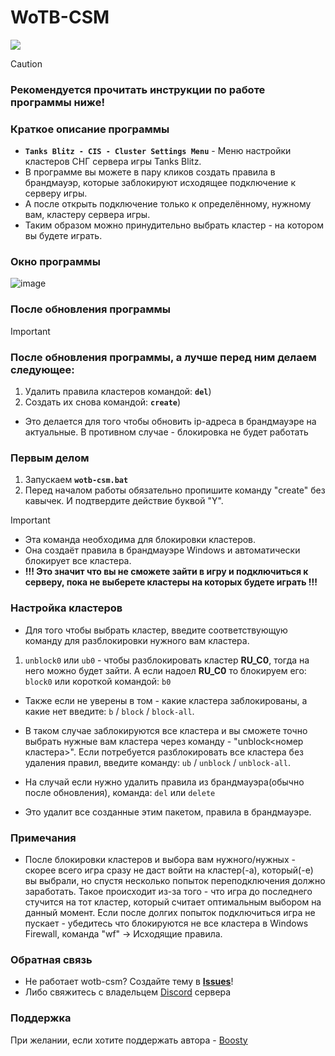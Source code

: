 # WoTB-CSM

![](https://repository-images.githubusercontent.com/470124242/8a45d49c-74da-4a70-a190-03046d1691ea)

> [!caution]
> ### Рекомендуется прочитать инструкции по работе программы ниже!

### Краткое описание программы
- **`Tanks Blitz - CIS - Cluster Settings Menu`** - Меню настройки кластеров СНГ сервера игры Tanks Blitz.
- В программе вы можете в пару кликов создать правила в брандмауэр, которые заблокируют исходящее подключение к серверу игры.
- А после открыть подключение только к определённому, нужному вам, кластеру сервера игры.
- Таким образом можно принудительно выбрать кластер - на котором вы будете играть.

### Окно программы
![image](https://github.com/user-attachments/assets/b91411bd-c0d7-43c0-a7b6-26af94945038)

### После обновления программы
>[!important]
> ### После обновления программы, а лучше перед ним делаем следующее:
> 1. Удалить правила клаcтеров командой: **`del`**)
> 2. Cоздать их снова командой: **`create`**)
> - Это делается для того чтобы обновить ip-адреса в брандмауэре на актуальные. В противном случае - блокировка не будет работать

### Первым делом
1) Запускаем **`wotb-csm.bat`**
2) Перед началом работы обязательно пропишите команду "create" без кавычек. И подтвердите действие буквой "Y".
>[!important]
> - Эта команда необходима для блокировки кластеров.
> - Она создаёт правила в брандмауэре Windows и автоматически блокирует все кластера.
> - **!!! Это значит что вы не сможете зайти в игру и подключиться к серверу, пока не выберете кластеры на которых будете играть !!!**

### Настройка кластеров
- Для того чтобы выбрать кластер, введите соответствующую команду для разблокировки нужного вам кластера.
1. `unblock0` или `ub0` - чтобы разблокировать кластер **RU_C0**, тогда на него можно будет зайти.
А если надоел **RU_C0** то блокируем его: `block0` или короткой командой: `b0`

- Также если не уверены в том - какие кластера заблокированы, а какие нет введите: `b` / `block` / `block-all`.
- В таком случае заблокируются все кластера и вы сможете точно выбрать нужные вам кластера через команду - 
"unblock<номер кластера>".
Если потребуется разблокировать все кластера без удаления правил, введите команду: `ub` / `unblock` / `unblock-all`.

- На случай если нужно удалить правила из брандмауэра(обычно после обновления), команда: `del` или `delete`
- Это удалит все созданные этим пакетом, правила в брандмауэре.


### Примечания
- После блокировки кластеров и выбора вам нужного/нужных - скорее всего игра сразу не даст войти на кластер(-а), который(-е) вы выбрали, но спустя несколько попыток переподключения должно заработать.
Такое происходит из-за того - что игра до последнего стучится на тот кластер, который считает оптимальным выбором на данный момент.
Если после долгих попыток подключиться игра не пускает - убедитесь что блокируются не все кластера в Windows Firewall, команда "wf" -> Исходящие правила.


### Обратная связь
- Не работает wotb-csm? Создайте тему в **[Issues](https://github.com/N3M1X10/wotb-csm/issues)**!
- Либо свяжитесь с владельцем [Discord](https://discord.gg/2jJ3Qn4) сервера

### Поддержка
При желании, если хотите поддержать автора - [Boosty](https://boosty.to/nemix/donate)
